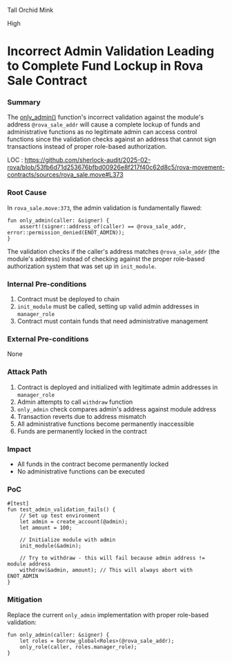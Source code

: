 Tall Orchid Mink

High

# Incorrect Admin Validation Leading to Complete Fund Lockup in Rova Sale Contract

### Summary

The [only_admin()](https://github.com/sherlock-audit/2025-02-rova/blob/53fb6d71d253676bfbd00926e8f217f40c62d8c5/rova-movement-contracts/sources/rova_sale.move#L373) function's incorrect validation against the module's address `@rova_sale_addr` will cause a complete lockup of funds and administrative functions as no legitimate admin can access control functions since the validation checks against an address that cannot sign transactions instead of proper role-based authorization.

LOC : https://github.com/sherlock-audit/2025-02-rova/blob/53fb6d71d253676bfbd00926e8f217f40c62d8c5/rova-movement-contracts/sources/rova_sale.move#L373

### Root Cause

In `rova_sale.move:373`, the admin validation is fundamentally flawed:

```move
fun only_admin(caller: &signer) {
    assert!(signer::address_of(caller) == @rova_sale_addr, error::permission_denied(ENOT_ADMIN));
}
```

The validation checks if the caller's address matches `@rova_sale_addr` (the module's address) instead of checking against the proper role-based authorization system that was set up in `init_module`.


### Internal Pre-conditions

1. Contract must be deployed to chain
2. `init_module` must be called, setting up valid admin addresses in `manager_role`
3. Contract must contain funds that need administrative management

### External Pre-conditions

None

### Attack Path

1. Contract is deployed and initialized with legitimate admin addresses in `manager_role`
2. Admin attempts to call `withdraw` function
3. `only_admin` check compares admin's address against module address
4. Transaction reverts due to address mismatch
5. All administrative functions become permanently inaccessible
6. Funds are permanently locked in the contract

### Impact

- All funds in the contract become permanently locked
- No administrative functions can be executed

### PoC


```move
#[test]
fun test_admin_validation_fails() {
    // Set up test environment
    let admin = create_account(@admin);
    let amount = 100;
    
    // Initialize module with admin
    init_module(&admin);
    
    // Try to withdraw - this will fail because admin address != module address
    withdraw(&admin, amount); // This will always abort with ENOT_ADMIN
}
```

### Mitigation

Replace the current `only_admin` implementation with proper role-based validation:

```move
fun only_admin(caller: &signer) {
    let roles = borrow_global<Roles>(@rova_sale_addr);
    only_role(caller, roles.manager_role);
}
```